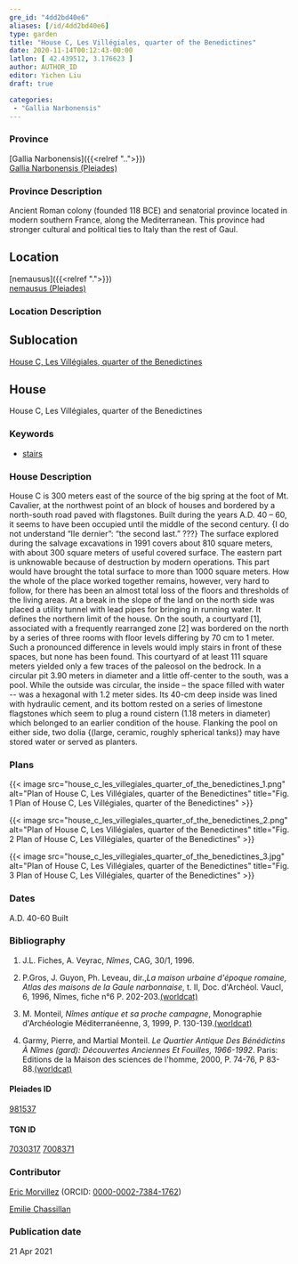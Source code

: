 ```yaml
---
gre_id: "4dd2bd40e6"
aliases: [/id/4dd2bd40e6]
type: garden
title: "House C, Les Villégiales, quarter of the Benedictines"
date: 2020-11-14T00:12:43-00:00
latlon: [ 42.439512, 3.176623 ]
author: AUTHOR_ID
editor: Yichen Liu
draft: true

categories:
 - "Gallia Narbonensis"
---
```


### Province

[Gallia Narbonensis]({{<relref "..">}}) \
[Gallia Narbonensis (Pleiades)](https://pleiades.stoa.org/places/981537)

### Province Description

Ancient Roman colony (founded 118 BCE) and senatorial province located in modern southern France, along the Mediterranean. This province had stronger cultural and political ties to Italy than the rest of Gaul.

## Location

[nemausus]({{<relref ".">}}) \
[nemausus (Pleiades)](https://pleiades.stoa.org/places/148142)

### Location Description

<!--### Location Description-->

<!-- LEAVE THIS BLANK FOR NOW -->

## Sublocation

[House C, Les Villégiales, quarter of the Benedictines](#)

<!--### Sublocation Description-->

<!-- DESCRIPTION -->

## House

House C, Les Villégiales, quarter of the Benedictines



### Keywords

- [stairs](http://vocab.getty.edu/page/aat/300003228)



### House Description

House C is 300 meters east of the source of the big spring at the foot of Mt. Cavalier, at the northwest point of an block of houses and bordered by a north-south road paved with flagstones.  Built during the years A.D. 40 – 60, it seems to have been occupied until the middle of the second century. {I do not understand “IIe dernier”:  “the second last.” ???}  The surface explored during the salvage excavations in 1991 covers about 810 square meters, with about 300 square meters of useful covered surface.  The eastern part is unknowable because of destruction by modern operations. This part would have brought the total surface to more than 1000 square meters.  How the whole of the place worked together remains, however, very hard to follow, for there has been an almost total loss of the floors and thresholds of the living areas.  At a break in the slope of the land on the north side was placed a utility tunnel with lead pipes for bringing in running water.  It defines the northern limit of the house.  On the south, a courtyard [1], associated with a frequently rearranged zone [2] was bordered on the north by a series of three rooms with floor levels differing by 70 cm to 1 meter.  Such a pronounced difference in levels would imply stairs in front of these spaces, but none has been found. This courtyard of at least 111 square meters yielded only a few traces of the paleosol on the bedrock. In a circular pit 3.90 meters in diameter and a little off-center to the south, was a pool.  While the outside was circular, the inside – the space filled with water --  was a hexagonal with 1.2 meter sides.  Its 40-cm deep inside was lined with hydraulic cement, and its bottom rested on a series of limestone flagstones which seem to plug a round cistern (1.18 meters in diameter) which belonged to an earlier condition of the house.  Flanking the pool on either side, two dolia {(large, ceramic, roughly spherical  tanks)} may have stored water or served as planters.




### Plans


{{< image src="house_c_les_villegiales_quarter_of_the_benedictines_1.png" alt="Plan of House C, Les Villégiales, quarter of the Benedictines" title="Fig. 1 Plan of House C, Les Villégiales, quarter of the Benedictines" >}}

{{< image src="house_c_les_villegiales_quarter_of_the_benedictines_2.png" alt="Plan of House C, Les Villégiales, quarter of the Benedictines" title="Fig. 2 Plan of House C, Les Villégiales, quarter of the Benedictines" >}}

{{< image src="house_c_les_villegiales_quarter_of_the_benedictines_3.jpg" alt="Plan of House C, Les Villégiales, quarter of the Benedictines" title="Fig. 3 Plan of House C, Les Villégiales, quarter of the Benedictines" >}}

### Dates
A.D. 40-60 Built





### Bibliography

1. J.L. Fiches, A. Veyrac, *Nîmes*, CAG, 30/1, 1996.

2. P.Gros, J. Guyon, Ph. Leveau, dir.,*La maison urbaine d'époque romaine, Atlas des maisons de la Gaule narbonnaise*, t. II, Doc. d'Archéol. Vaucl, 6, 1996, Nîmes, fiche n°6 P. 202-203.[(worldcat)](http://www.worldcat.org/oclc/491576850)

3. M. Monteil, *Nîmes antique et sa proche campagne*, Monographie d'Archéologie Méditerranéenne, 3, 1999, P. 130-139.[(worldcat)](http://www.worldcat.org/oclc/643112972)

4. Garmy, Pierre, and Martial Monteil. *Le Quartier Antique Des Bénédictins À Nîmes (gard): Découvertes Anciennes Et Fouilles, 1966-1992*. Paris: Editions de la Maison des sciences de l'homme, 2000, P. 74-76, P 83-88.[(worldcat)](http://www.worldcat.org/oclc/45421533)

#### Pleiades ID

[981537](https://pleiades.stoa.org/places/981537)

#### TGN ID

[7030317](http://vocab.getty.edu/page/tgn/7030317)
[7008371](http://vocab.getty.edu/page/tgn/7008371)

### Contributor

[Eric Morvillez](link) (ORCID: [0000-0002-7384-1762](https://orcid.org/0000-0002-7384-1762))

[Emilie Chassillan](link)
### Publication date


21 Apr 2021

<!--### Related articles-->

<!-- Links to other related articles. Leave blank for now -->